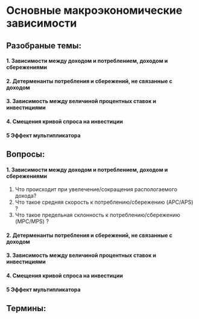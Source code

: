 # Основные макроэкономические зависимости 

## Разобраные темы:
#### 1.  Зависимости между доходом и потреблением, доходом и сбережениями
#### 2. Детерменанты потребления и сбережений, не связанные с доходом
#### 3. Зависимость между величиной процентных ставок и инвестициями
#### 4. Смещения кривой спроса на инвестиции
#### 5 Эффект мультипликатора

## Вопросы:
#### 1.  Зависимости между доходом и потреблением, доходом и сбережениями
1. Что происходит при увелечение/сокращения распологаемого дохода?
2. Что такое средняя скорость к потреблению/сбережению (APC/APS) ?
3. Что такое предельная склонность к потреблению/сбережению (MPC/MPS) ?
#### 2. Детерменанты потребления и сбережений, не связанные с доходом
#### 3. Зависимость между величиной процентных ставок и инвестициями
#### 4. Смещения кривой спроса на инвестиции
#### 5 Эффект мультипликатора

## Термины:
